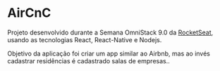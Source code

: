 # AirCnC

Projeto desenvolvido durante a Semana OmniStack 9.0 da [RocketSeat](https://rocketseat.com.br/), usando as tecnologias React, React-Native e Nodejs.

Objetivo da aplicação foi criar um app similar ao Airbnb, mas ao invés cadastrar residências é cadastrado salas de empresas..


<!-- ## Informações projeto
A base de dados está localizada no mongoDB [Atlas](https://www.mongodb.com/cloud/atlas)

O genrenciador de pacotes usado foi o [yarn](https://yarnpkg.com/lang/en/)

## Configurando Projeto

### Backend

Iniciar Back

```sh
    $ yarn install
    $ yarn dev
```
rodando a porta 3333

## Frontend(web)

rodando a porta 3000

Iniciar front

```sh
    $ yarn install
    $ yarn start
```

## Mobile

Iniciar mobile

```sh
    $ yarn start
```




With Expo tools, services, and React, you can build, deploy, and quickly iterate on native Android, iOS, and web apps from the same JavaScript codebase. Usado para criar as configurações básicas de um projeto mobile;

Instalar o Expo:

```sh
    $ npm install expo-cli --global
```

Criando um projeto:

```sh
    $ expo init my-new-project
    $ yarn start
```

## React Navigation

Routing and navigation for your React Native apps, executar comando dentro do diretório **mobile**

```sh
    $ yarn add react-navigation
    $ expo install react-native-gesture-handler react-native-reanimated
```

 -->
